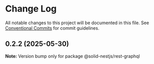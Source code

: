 # Change Log

All notable changes to this project will be documented in this file.
See [Conventional Commits](https://conventionalcommits.org) for commit guidelines.

## 0.2.2 (2025-05-30)

**Note:** Version bump only for package @solid-nestjs/rest-graphql
